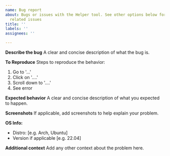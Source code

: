 ```yaml
---
name: Bug report
about: Bugs or issues with the Helper tool. See other options below for non-Helper
  related issues
title: ''
labels: ''
assignees: ''

---
```


**Describe the bug**
A clear and concise description of what the bug is.

**To Reproduce**
Steps to reproduce the behavior:
1. Go to '...'
2. Click on '....'
3. Scroll down to '....'
4. See error

**Expected behavior**
A clear and concise description of what you expected to happen.

**Screenshots**
If applicable, add screenshots to help explain your problem.

**OS Info:**
 - Distro: [e.g. Arch, Ubuntu]
 - Version if applicable [e.g. 22.04]

**Additional context**
Add any other context about the problem here.
